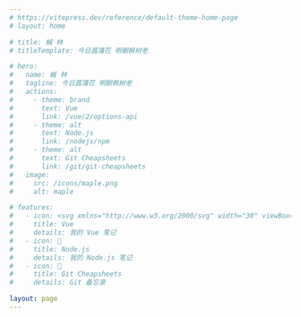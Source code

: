 ```yaml
---
# https://vitepress.dev/reference/default-theme-home-page
# layout: home

# title: 槭 林
# titleTemplate: 今日菖蒲花 明朝枫树老

# hero:
#   name: 槭 林
#   tagline: 今日菖蒲花 明朝枫树老
#   actions:
#     - theme: brand
#       text: Vue
#       link: /vue/2/options-api
#     - theme: alt
#       text: Node.js
#       link: /nodejs/npm
#     - theme: alt
#       text: Git Cheapsheets
#       link: /git/git-cheapsheets
#   image:
#     src: /icons/maple.png
#     alt: maple

# features:
#   - icon: <svg xmlns="http://www.w3.org/2000/svg" width="30" viewBox="0 0 256 220.8"><path fill="#41B883" d="M204.8 0H256L128 220.8 0 0h97.92L128 51.2 157.44 0h47.36Z"/><path fill="#41B883" d="m0 0 128 220.8L256 0h-51.2L128 132.48 50.56 0H0Z"/><path fill="#35495E" d="M50.56 0 128 133.12 204.8 0h-47.36L128 51.2 97.92 0H50.56Z"/></svg>
#     title: Vue
#     details: 我的 Vue 笔记
#   - icon: 🍁
#     title: Node.js
#     details: 我的 Node.js 笔记
#   - icon: 🍁
#     title: Git Cheapsheets
#     details: Git 备忘录

layout: page
---
```

<home />
